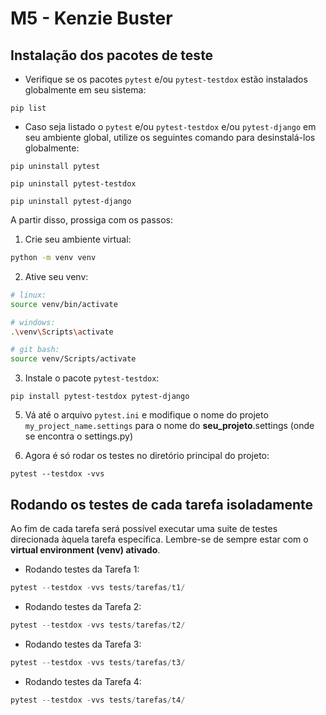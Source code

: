 # M5 - Kenzie Buster

## Instalação dos pacotes de teste

-   Verifique se os pacotes `pytest` e/ou `pytest-testdox` estão instalados globalmente em seu sistema:

```shell
pip list
```

-   Caso seja listado o `pytest` e/ou `pytest-testdox` e/ou `pytest-django` em seu ambiente global, utilize os seguintes comando para desinstalá-los globalmente:

```shell
pip uninstall pytest
```

```shell
pip uninstall pytest-testdox
```

```shell
pip uninstall pytest-django
```

A partir disso, prossiga com os passos:

1. Crie seu ambiente virtual:

```bash
python -m venv venv
```

2. Ative seu venv:

```bash
# linux:
source venv/bin/activate

# windows:
.\venv\Scripts\activate

# git bash:
source venv/Scripts/activate
```

3. Instale o pacote `pytest-testdox`:

```shell
pip install pytest-testdox pytest-django
```

5. Vá até o arquivo `pytest.ini` e modifique o nome do projeto `my_project_name.settings` para o nome do **seu_projeto**.settings (onde se encontra o settings.py)

6. Agora é só rodar os testes no diretório principal do projeto:

```shell
pytest --testdox -vvs
```

## Rodando os testes de cada tarefa isoladamente

Ao fim de cada tarefa será possível executar uma suite de testes direcionada àquela tarefa específica. Lembre-se de sempre estar com o **virtual environment (venv) ativado**.

-   Rodando testes da Tarefa 1:

```python
pytest --testdox -vvs tests/tarefas/t1/
```

-   Rodando testes da Tarefa 2:

```python
pytest --testdox -vvs tests/tarefas/t2/
```

-   Rodando testes da Tarefa 3:

```python
pytest --testdox -vvs tests/tarefas/t3/
```

-   Rodando testes da Tarefa 4:

```python
pytest --testdox -vvs tests/tarefas/t4/
```
